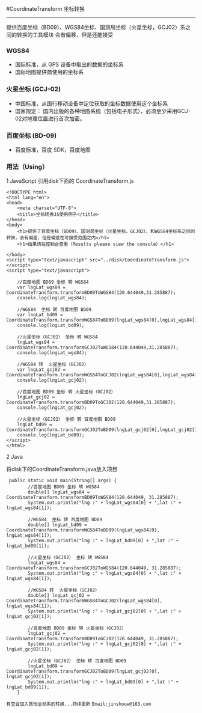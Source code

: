 #CoordinateTransform 坐标转换
****
提供百度坐标（BD09）、WGS84坐标、国测局坐标（火星坐标，GCJ02）系之间的转换的工具模块
会有偏移，但是还能接受

### WGS84
- 国际标准，从 GPS 设备中取出的数据的坐标系
- 国际地图提供商使用的坐标系

### 火星坐标 (GCJ-02)
- 中国标准，从国行移动设备中定位获取的坐标数据使用这个坐标系
- 国家规定： 国内出版的各种地图系统（包括电子形式），必须至少采用GCJ-02对地理位置进行首次加密。

### 百度坐标 (BD-09)
- 百度标准，百度 SDK，百度地图


### 用法（Using）

1 JavaScript
引用disk下面的 CoordinateTransform.js

```
<!DOCTYPE html>
<html lang="en">
<head>
	<meta charset="UTF-8">
	<title>坐标转换JS使用例子</title>
</head>
<body>
	<h1>提供了百度坐标（BD09）、国测局坐标（火星坐标，GCJ02）、和WGS84坐标系之间的转换，会有偏差，但是偏差在可接受范围之内</h1>
	<h1>结果请在控制台查看（Results please view the console）</h1>

</body>
<script type="text/javascript" src="../disk/CoordinateTransform.js"></script>
<script type="text/javascript">

	//百度地图 BD09 坐标 转 WGS84 
	var lngLat_wgs84 = CoordinateTransform.transformBD09ToWGS84(120.644049,31.285887);
	console.log(lngLat_wgs84);

	//WGS84  坐标 转 百度地图 BD09 
	var lngLat_bd09 = CoordinateTransform.transformWGS84ToBD09(lngLat_wgs84[0],lngLat_wgs84[1]);
	console.log(lngLat_bd09);

	//火星坐标（GCJ02） 坐标 转 WGS84 
	lngLat_wgs84 = CoordinateTransform.transformGCJ02ToWGS84(120.644049,31.285887);
	console.log(lngLat_wgs84);

	//WGS84 转  火星坐标（GCJ02）
	var lngLat_gcj02 = CoordinateTransform.transformWGS84ToGCJ02(lngLat_wgs84[0],lngLat_wgs84[1]);
	console.log(lngLat_gcj02);

	//百度地图 BD09 坐标 转 火星坐标（GCJ02） 
	lngLat_gcj02 = CoordinateTransform.transformBD09ToGCJ02(120.644049,31.285887);
	console.log(lngLat_gcj02);

	//火星坐标（GCJ02） 坐标 转 百度地图 BD09
	lngLat_bd09 = CoordinateTransform.transformGCJ02ToBD09(lngLat_gcj02[0],lngLat_gcj02[1]);
	console.log(lngLat_bd09);
</script>
</html>
```

2 Java

将disk下的CoordinateTransform.java放入项目
```
 public static void main(String[] args) {
        //百度地图 BD09 坐标 转 WGS84
        double[] lngLat_wgs84 = CoordinateTransform.transformBD09ToWGS84(120.644049, 31.285887);
        System.out.println("lng :" + lngLat_wgs84[0] + ",lat :" + lngLat_wgs84[1]);

        //WGS84  坐标 转 百度地图 BD09
        double[] lngLat_bd09 = CoordinateTransform.transformWGS84ToBD09(lngLat_wgs84[0], lngLat_wgs84[1]);
        System.out.println("lng :" + lngLat_bd09[0] + ",lat :" + lngLat_bd09[1]);

        //火星坐标（GCJ02） 坐标 转 WGS84
        lngLat_wgs84 = CoordinateTransform.transformGCJ02ToWGS84(120.644049, 31.285887);
        System.out.println("lng :" + lngLat_wgs84[0] + ",lat :" + lngLat_wgs84[1]);

        //WGS84 转  火星坐标（GCJ02）
        double[] lngLat_gcj02 = CoordinateTransform.transformWGS84ToGCJ02(lngLat_wgs84[0], lngLat_wgs84[1]);
        System.out.println("lng :" + lngLat_gcj02[0] + ",lat :" + lngLat_gcj02[1]);

        //百度地图 BD09 坐标 转 火星坐标（GCJ02）
        lngLat_gcj02 = CoordinateTransform.transformBD09ToGCJ02(120.644049, 31.285887);
        System.out.println("lng :" + lngLat_gcj02[0] + ",lat :" + lngLat_gcj02[1]);

        //火星坐标（GCJ02） 坐标 转 百度地图 BD09
        lngLat_bd09 = CoordinateTransform.transformGCJ02ToBD09(lngLat_gcj02[0], lngLat_gcj02[1]);
        System.out.println("lng :" + lngLat_bd09[0] + ",lat :" + lngLat_bd09[1]);
    }
```
`有空会加入其他坐标系的转换...持续更新`
`Email:jinshouw@163.com`